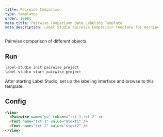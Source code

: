 ```yaml
---
title: Pairwise Comparison
type: templates
order: 10001
meta_title: Pairwise Comparison Data Labeling Template
meta_description: Label Studio Pairwise Comparison Template for machine learning and data science data labeling projects.
---
```


Pairwise comparison of different objects

## Run

```bash
label-studio init pairwise_project
label-studio start pairwise_project
```

After starting Label Studio, set up the labeling interface and browse to this template.

## Config

```html
<View>
  <Pairwise name="pw" toName="txt-1,txt-2" />
  <Text name="txt-1" value="$text1" />
  <Text name="txt-2" value="$text2" />
</View>
```
